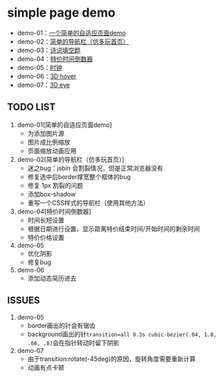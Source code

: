 # simple page demo
- demo-01：[一个简单的自适应页面demo](https://xiongamao.github.io/simple-demos/a-simple-page/index.html)
- demo-02：[简单的导航栏（仿多玩首页）](https://xiongamao.github.io/simple-demos/nav-demo/navigation.html)
- demo-03：[诗词填空题](https://xiongamao.github.io/simple-demos/yulu-generator/yulu-generator.html)
- demo-04：[特价时间倒数器](https://xiongamao.github.io/simple-demos/deal-of-the-day/deal-of-the-day.html)
- demo-05：[时钟](https://xiongamao.github.io/simple-demos/clock-1/clock.html)
- demo-06：[3D hover](https://xiongamao.github.io/simple-demos/3d-hover-demo/3d-hover.html)
- demo-07：[3D eye](https://xiongamao.github.io/simple-demos/3d-eyes/3d-eye.html)

## TODO LIST
1. demo-01[简单的自适应页面demo]
    - 为<img>添加图片源
    - 图片成比例缩放
    - 页面缩放动画应用
2. demo-02[简单的导航栏（仿多玩首页）]
    - 迷之bug：jsbin 会割裂情况，但是正常浏览器没有
    - 修复选中后border撑宽整个框体的bug
    - 修复 1px 割裂的问题
    - 添加box-shadow
    - 重写一个CSS样式的导航栏（使用其他方法）
3. demo-04[特价时间倒数器]
    - 时间长短设置
    - 根据日期进行设置，显示距离特价结束时间/开始时间的剩余时间
    - 特价价格设置 
4. demo-05
    - 优化阴影
    - 修复bug
5. demo-06
    - 添加动态简历进去

## ISSUES

1. demo-05
    - border画出的针会有锯齿
    - background画出的针`transition=all 0.3s cubic-bezier(.04, 1.8, .66, .8)`会在指针转动时留下阴影
2. demo-07
    - 由于transition:rotate(-45deg)的原因，旋转角度需要重新计算
    - 动画有点卡顿